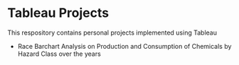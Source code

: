 # Tableau Projects
This respository contains personal projects implemented using Tableau
* Race Barchart Analysis on Production and Consumption of Chemicals by Hazard Class over the years
